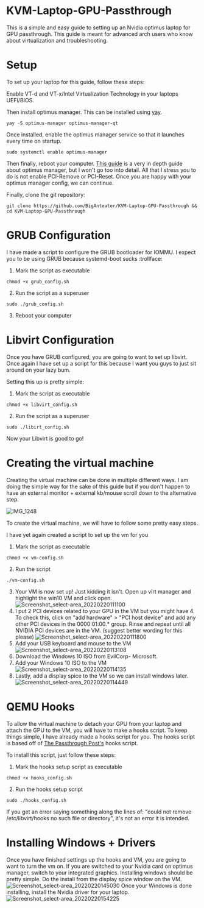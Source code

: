 # KVM-Laptop-GPU-Passthrough
This is a simple and easy guide to setting up an Nvidia optimus laptop for GPU passthrough.
This guide is meant for advanced arch users who know about virtualization and troubleshooting.

# Setup

To set up your laptop for this guide, follow these steps:

Enable VT-d and VT-x/Intel Virtualization Technology in your laptops UEFI/BIOS.

Then install optimus manager. This can be installed using [yay](https://aur.archlinux.org/packages/yay).
```
yay -S optimus-manager optimus-manager-qt
```
Once installed, enable the optimus manager service so that it launches every time on startup.
```
sudo systemctl enable optimus-manager
```
Then finally, reboot your computer. [This guide](https://youtu.be/RZdWVntmvI8) is a very in depth guide about optimus manager, but I won't go too into detail. All that I stress you to do is not enable PCI-Remove or PCI-Reset. Once you are happy with your optimus manager config, we can continue.

Finally, clone the git repository:
```
git clone https://github.com/BigAnteater/KVM-Laptop-GPU-Passthrough && cd KVM-Laptop-GPU-Passthrough
```

# GRUB Configuration

I have made a script to configure the GRUB bootloader for IOMMU. I expect you to be using GRUB because systemd-boot sucks :trollface:

1) Mark the script as executable
```
chmod +x grub_config.sh
```
2) Run the script as a superuser
```
sudo ./grub_config.sh
```
3) Reboot your computer

# Libvirt Configuration

Once you have GRUB configured, you are going to want to set up libvirt. Once again I have set up a script for this because I want you guys to just sit around on your lazy bum.

Setting this up is pretty simple:

1) Mark the script as executable
```
chmod +x libvirt_config.sh
```
2) Run the script as a superuser
```
sudo ./libirt_config.sh
```
Now your Libvirt is good to go!

# Creating the virtual machine

Creating the virtual machine can be done in multiple different ways. I am doing the simple way for the sake of this guide but if you don't happen to have an external monitor + external kb/mouse scroll down to the alternative step.

![IMG_1248](https://user-images.githubusercontent.com/77298458/154849141-f45ef912-4864-442f-bf69-4d87b1a88ddc.jpg)

To create the virtual machine, we will have to follow some pretty easy steps.

I have yet again created a script to set up the vm for you

1) Mark the script as executable
```
chmod +x vm-config.sh
```
2) Run the script
```
./vm-config.sh
```
3) Your VM is now set up! Just kidding it isn't. Open up virt manager and highlight the win10 VM and click open.
![Screenshot_select-area_20220220111100](https://user-images.githubusercontent.com/77298458/154859937-ad44edf7-42c8-4f4e-a96e-8396b7d163a1.png)
4) I put 2 PCI devices related to your GPU in the VM but you might have 4. To check this, click on "add hardware" > "PCI host device" and add any other PCI devices in the 0000:01:00.* group. Rinse and repeat until all NVIDIA PCI devices are in the VM. (suggest better wording for this please)
![Screenshot_select-area_20220220111800](https://user-images.githubusercontent.com/77298458/154860600-dfedf365-79ec-46ea-bcf9-127dfd0ca7e1.png)
5) Add your USB keyboard and mouse to the VM
![Screenshot_select-area_20220220113108](https://user-images.githubusercontent.com/77298458/154860878-78b195ce-e066-45c0-a0bc-dcfc9fbb12f0.png)
6) Download the Windows 10 ISO from EvilCorp- Microsoft.
7) Add your Windows 10 ISO to the VM
![Screenshot_select-area_20220220114135](https://user-images.githubusercontent.com/77298458/154861086-78293087-01cc-4c7a-9e82-f8410222568b.png)
8) Lastly, add a display spice to the VM so we can install windows later.
![Screenshot_select-area_20220220114449](https://user-images.githubusercontent.com/77298458/154861218-d20235f4-a1b6-4cf9-9b99-7bf8c2636338.png)

# QEMU Hooks

To allow the virtual machine to detach your GPU from your laptop and attach the GPU to the VM, you will have to make a hooks script. To keep things simple, I have already made a hooks script for you. The hooks script is based off of [The Passthrough Post's](https://passthroughpo.st/simple-per-vm-libvirt-hooks-with-the-vfio-tools-hook-helper/) hooks script.

To install this script, just follow these steps:

1) Mark the hooks setup script as executable
```
chmod +x hooks_config.sh
```
2) Run the hooks setup script
```
sudo ./hooks_config.sh
```
If you get an error saying something along the lines of: "could not remove /etc/libvirt/hooks no such file or directory", it's not an error it is intended.

# Installing Windows + Drivers

Once you have finished settings up the hooks and VM, you are going to want to turn the vm on. If you are switched to your Nvidia card on optimus manager, switch to your integrated graphics. Installing windows should be pretty simple. Do the install from the display spice window on the VM.
![Screenshot_select-area_20220220145030](https://user-images.githubusercontent.com/77298458/154869073-8d13f4a1-a400-42a4-88a7-49b1c43d1fce.png)
Once your Windows is done installing, install the Nvidia driver for your laptop.
![Screenshot_select-area_20220220154225](https://user-images.githubusercontent.com/77298458/154869630-4000737f-3b2a-4e57-af5a-b069b8f5722b.png)
